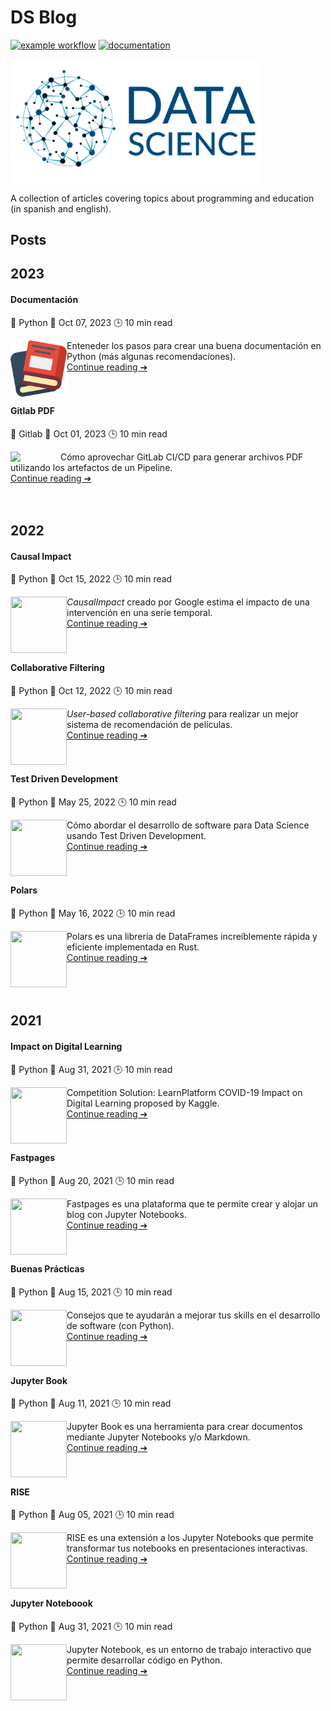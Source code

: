 # DS Blog

[![example workflow](https://github.com/fralfaro/portfolio/actions/workflows/documentation.yml/badge.svg)](https://github.com/fralfaro/DS-Blog/actions)
[![documentation](https://img.shields.io/badge/🌐-Blog-blue)](https://fralfaro.github.io/DS-Blog/)

<img src="docs/images/ds.png" alt="" align="center" width="400"/>

A collection of articles covering topics about programming and education (in spanish and english).

## Posts

## 2023

#### Documentación

🐍 Python  📅 Oct 07, 2023 🕒  10 min read

[<img src="https://raw.githubusercontent.com/fralfaro/DS-Blog/main/docs/blog/posts/2023/img/books.png"  width="90"  align="left">](posts/2022/2022-10-12-causal_impact.ipynb)
Enteneder los pasos para crear una buena documentación en Python (más algunas recomendaciones). <br>
[Continue reading ➔](https://fralfaro.github.io/DS-Blog/blog/posts/2023/art_docs/) 
<br><br><br>

#### Gitlab PDF

:fox_face: Gitlab  📅 Oct 01, 2023 🕒  10 min read

[<img src="https://future-architect.github.io/images/20230306a/gitlab-ci-cd-logo_2x.png"  width="80"  align="left">](posts/2023/gitlab_pdf.md)
Cómo aprovechar GitLab CI/CD para generar archivos PDF utilizando los artefactos de un Pipeline. <br>
[Continue reading ➔](https://fralfaro.github.io/DS-Blog/blog/posts/2023/gitlab_pdf/) 
<br><br><br>

## 2022

#### Causal Impact

🐍 Python  📅 Oct 15, 2022 🕒  10 min read

[<img src="https://cdn3.iconfinder.com/data/icons/tiny-charts-and-graphs/32/flat_line_graph-512.png"  width="90" height="90" align="left">](https://fralfaro.github.io/DS-Blog/blog/posts/2022/2022-10-12-causal_impact)
*CausalImpact* creado por Google estima el impacto de una intervención en una serie temporal.<br>
[Continue reading ➔](https://fralfaro.github.io/DS-Blog/blog/posts/2022/2022-10-12-causal_impact) 
<br><br><br>

#### Collaborative Filtering

🐍 Python  📅 Oct 12, 2022 🕒  10 min read

[<img src="https://icons-for-free.com/iconfiles/ico/256/color+cinema+icons+Documentary-1320567852829864650.ico"  width="90" height="90" align="left">](https://fralfaro.github.io/DS-Blog/blog/posts/2022/2022-10-12-implicit)
*User-based collaborative filtering* para realizar un mejor sistema de recomendación de películas. <br>
[Continue reading ➔](https://fralfaro.github.io/DS-Blog/blog/posts/2022/2022-10-12-implicit)
<br><br><br>

#### Test Driven Development

🐍 Python  📅 May 25, 2022 🕒  10 min read

[<img src="https://www.outsystems.com/forge/DownloadResource.aspx?FileName=&ImageBinaryId=60719"  width="90" height="90" align="left">](https://medium.com/@fralfaro/qu%C3%A9-es-el-test-driven-development-7d45160a5a5a)
Cómo abordar el desarrollo de software para Data Science usando Test Driven Development. <br>
[Continue reading ➔](https://fralfaro.github.io/DS-Blog/blog/posts/2022/2021-07-15-tdd)
<br><br><br>


#### Polars

🐍 Python  📅 May 16, 2022 🕒  10 min read


[<img src="https://www.rust-lang.org/logos/rust-logo-512x512.png"  width="90" height="90" align="left">](https://fralfaro.github.io/ds_blog/python/2022/03/16/polars.html)
Polars es una librería de DataFrames increíblemente rápida y eficiente  implementada en Rust.<br>
[Continue reading ➔](https://fralfaro.github.io/DS-Blog/blog/posts/2022/2022-03-16-polars)
<br><br><br><br>


## 2021

#### Impact on Digital Learning

🐍 Python  📅 Aug 31, 2021 🕒  10 min read

[<img src="https://icon-library.com/images/icon-learning/icon-learning-16.jpg"  width="90" height="90" align="left">](https://www.kaggle.com/code/faamds/basic-analysis-impact-on-digital-learning)
Competition Solution:  LearnPlatform  COVID-19 Impact on Digital Learning proposed by Kaggle.<br>
[Continue reading ➔](https://fralfaro.github.io/DS-Blog/blog/posts/2021/basic-analysis-impact-on-digital-learning)
<br><br><br>

#### Fastpages

🐍 Python  📅 Aug 20, 2021 🕒  10 min read

[<img src="https://raw.githubusercontent.com/fralfaro/ds_blog/master/images/fastpages.png"  width="90" height="90" align="left">](https://medium.com/@fralfaro/qu%C3%A9-es-el-test-driven-development-7d45160a5a5a)
Fastpages es una plataforma que te permite crear y alojar un blog con Jupyter Notebooks. <br>
[Continue reading ➔](https://fralfaro.github.io/DS-Blog/blog/posts/2021/2021-08-20-fastpages)
<br><br><br>

#### Buenas Prácticas

🐍 Python  📅 Aug 15, 2021 🕒  10 min read

[<img src="https://upload.wikimedia.org/wikipedia/commons/thumb/0/0a/Python.svg/2048px-Python.svg.png"  width="90" height="90" align="left">](https://fralfaro.github.io/ds_blog/python/2022/03/16/polars.html)
Consejos que te ayudarán a mejorar tus skills en el desarrollo de software (con Python).<br>
[Continue reading ➔](https://fralfaro.github.io/DS-Blog/blog/posts/2021/2021-08-31-buenas_practicas)
<br><br><br>

#### Jupyter Book

🐍 Python  📅 Aug 11, 2021 🕒  10 min read

[<img src="https://raw.githubusercontent.com/fralfaro/ds_blog/master/images/jb.png"  width="90" height="90" align="left">](https://fralfaro.github.io/ds_blog/jupyter/2021/08/11/jb.html)
Jupyter Book es una herramienta para crear documentos mediante Jupyter Notebooks y/o Markdown.<br>
[Continue reading ➔](https://fralfaro.github.io/DS-Blog/blog/posts/2021/2021-08-11-jb)
<br><br><br>

#### RISE

🐍 Python  📅 Aug 05, 2021 🕒  10 min read

[<img src="https://upload.wikimedia.org/wikipedia/commons/thumb/0/07/X-office-presentation.svg/2048px-X-office-presentation.svg.png"  width="90" height="90" align="left">](https://fralfaro.github.io/ds_blog/jupyter/2021/08/05/rise.html)
RISE es una extensión a los Jupyter Notebooks que permite transformar
 tus notebooks en presentaciones interactivas.<br>
[Continue reading ➔](https://fralfaro.github.io/DS-Blog/blog/posts/2021/2021-08-05-rise)
<br><br><br>

#### Jupyter Noteboook

🐍 Python  📅 Aug 31, 2021 🕒  10 min read

[<img src="https://upload.wikimedia.org/wikipedia/commons/thumb/3/38/Jupyter_logo.svg/1200px-Jupyter_logo.svg.png"  width="90" height="90" align="left">](https://fralfaro.github.io/ds_blog/jupyter/2021/07/31/jupyter.html)
Jupyter Notebook, es un entorno de trabajo interactivo que permite desarrollar código en Python.<br>
[Continue reading ➔](https://fralfaro.github.io/DS-Blog/blog/posts/2021/2021-07-31-jupyter)
